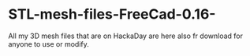 # STL-mesh-files-FreeCad-0.16-
All my 3D mesh files that are on HackaDay are here also fr download for anyone to use or modify.
